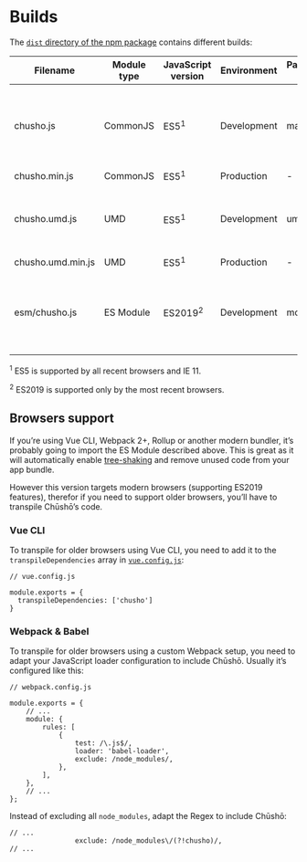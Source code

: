 # Builds

The [`dist` directory of the npm package](https://cdn.jsdelivr.net/npm/chusho/dist/) contains different builds:

| Filename          | Module type | JavaScript version | Environment | Package.json field | About                                                   |
| ----------------- | ----------- | ------------------ | ----------- | ------------------ | ------------------------------------------------------- |
| chusho.js         | CommonJS    | ES5<sup>1</sup>    | Development | main               | Used by old bundlers: Webpack 1, Browserify, …          |
| chusho.min.js     | CommonJS    | ES5<sup>1</sup>    | Production  | -                  |                                                         |
| chusho.umd.js     | UMD         | ES5<sup>1</sup>    | Development | umd:main           | To be used in the browser with a `<script />` tag       |
| chusho.umd.min.js | UMD         | ES5<sup>1</sup>    | Production  | -                  |                                                         |
| esm/chusho.js     | ES Module   | ES2019<sup>2</sup> | Development | module             | Used by modern bundlers: Vue CLI, Webpack 2+, Rollup, … |

<sup>1</sup> ES5 is supported by all recent browsers and IE 11.

<sup>2</sup> ES2019 is supported only by the most recent browsers.

## Browsers support

If you’re using Vue CLI, Webpack 2+, Rollup or another modern bundler, it’s probably going to import the ES Module described above. This is great as it will automatically enable [tree-shaking](https://en.wikipedia.org/wiki/Tree_shaking) and remove unused code from your app bundle.

However this version targets modern browsers (supporting ES2019 features), therefor if you need to support older browsers, you’ll have to transpile Chūshō’s code.

### Vue CLI

To transpile for older browsers using Vue CLI, you need to add it to the `transpileDependencies` array in [`vue.config.js`](https://cli.vuejs.org/config/#vue-config-js):

```js{4}
// vue.config.js

module.exports = {
  transpileDependencies: ['chusho']
}
```

### Webpack & Babel

To transpile for older browsers using a custom Webpack setup, you need to adapt your JavaScript loader configuration to include Chūshō. Usually it’s configured like this:

```js{10}
// webpack.config.js

module.exports = {
    // ...
    module: {
        rules: [
            {
                test: /\.js$/,
                loader: 'babel-loader',
                exclude: /node_modules/,
            },
        ],
    },
    // ...
};
```

Instead of excluding all `node_modules`, adapt the Regex to include Chūshō:

```js{5}
// ...
                exclude: /node_modules\/(?!chusho)/,
// ...
```
